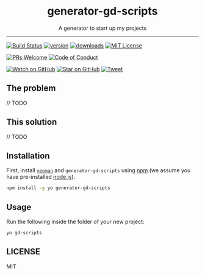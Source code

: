 <div align="center">
  <h1>generator-gd-scripts</h1>

  <p>A generator to start up my projects</p>
</div>

<hr />

[![Build Status][build-badge]][build]
[![version][version-badge]][package]
[![downloads][downloads-badge]][npmtrends]
[![MIT License][license-badge]][license]

[![PRs Welcome][prs-badge]][prs]
[![Code of Conduct][coc-badge]][coc]

[![Watch on GitHub][github-watch-badge]][github-watch]
[![Star on GitHub][github-star-badge]][github-star]
[![Tweet][twitter-badge]][twitter]

## The problem

// TODO

## This solution

// TODO

## Installation

First, install [`yeoman`](http://yeoman.io) and `generator-gd-scripts` using [npm](https://www.npmjs.com/) (we assume you have pre-installed [node.js](https://nodejs.org/)).

```bash
npm install -g yo generator-gd-scripts
```

## Usage

Run the following inside the folder of your new project:

```bash
yo gd-scripts
```

## LICENSE

MIT

[npm]: https://www.npmjs.com/
[node]: https://nodejs.org
[build-badge]: https://img.shields.io/travis/GabrielDuarteM/generator-gd-scripts.svg?style=flat-square
[build]: https://travis-ci.org/GabrielDuarteM/generator-gd-scripts
[version-badge]: https://img.shields.io/npm/v/generator-gd-scripts.svg?style=flat-square
[package]: https://www.npmjs.com/package/generator-gd-scripts
[downloads-badge]: https://img.shields.io/npm/dm/generator-gd-scripts.svg?style=flat-square
[npmtrends]: http://www.npmtrends.com/generator-gd-scripts
[license-badge]: https://img.shields.io/npm/l/generator-gd-scripts.svg?style=flat-square
[license]: https://github.com/GabrielDuarteM/generator-gd-scripts/blob/master/LICENSE
[prs-badge]: https://img.shields.io/badge/PRs-welcome-brightgreen.svg?style=flat-square
[prs]: http://makeapullrequest.com
[donate-badge]: https://img.shields.io/badge/$-support-green.svg?style=flat-square
[coc-badge]: https://img.shields.io/badge/code%20of-conduct-ff69b4.svg?style=flat-square
[coc]: https://github.com/GabrielDuarteM/generator-gd-scripts/blob/master/other/CODE_OF_CONDUCT.md
[github-watch-badge]: https://img.shields.io/github/watchers/GabrielDuarteM/generator-gd-scripts.svg?style=social
[github-watch]: https://github.com/GabrielDuarteM/generator-gd-scripts/watchers
[github-star-badge]: https://img.shields.io/github/stars/GabrielDuarteM/generator-gd-scripts.svg?style=social
[github-star]: https://github.com/GabrielDuarteM/generator-gd-scripts/stargazers
[twitter]: https://twitter.com/intent/tweet?text=Check%20out%20generator-gd-scripts%20by%20%40GabrielDuarteM%20https%3A%2F%2Fgithub.com%2FGabrielDuarteM%2Fgenerator-gd-scripts%20%F0%9F%91%8D
[twitter-badge]: https://img.shields.io/twitter/url/https/github.com/GabrielDuarteM/generator-gd-scripts.svg?style=social

